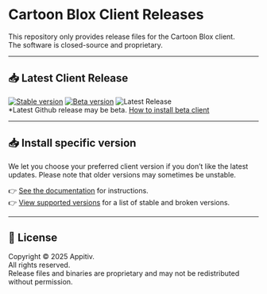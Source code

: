 # Cartoon Blox Client Releases

This repository only provides release files for the Cartoon Blox client.  
The software is closed-source and proprietary.  

---

## 📥 Latest Client Release

[![Stable version](https://img.shields.io/badge/dynamic/json?color=green&style=for-the-badge&prefix=v&label=Stable%20Version&query=$.version&url=https://raw.githubusercontent.com/Sowat-Official/releases/main/clientVersion.json)](https://github.com/Sowat-Official/releases/raw/main/clientVersion.json)
[![Beta version](https://img.shields.io/badge/dynamic/json?color=green&style=for-the-badge&prefix=v&label=Beta%20Version&query=$.betaVersion&url=https://raw.githubusercontent.com/Sowat-Official/releases/main/clientVersion.json)](https://github.com/Sowat-Official/releases/raw/main/clientVersion.json)
![Latest Release](https://img.shields.io/github/v/release/Sowat-Official/releases?logo=github&color=yellow&include_prereleases&style=for-the-badge&label=Latest%20release)
<br>
*Latest Github release may be beta.
[How to install beta client](https://docs.cartoonblox.com/docs/extra/betaClient)

---

## 📥 Install specific version

We let you choose your preferred client version if you don’t like the latest updates. Please note that older versions may sometimes be unstable.  

👉 [See the documentation](./docs/choose-client-version.md) for instructions.  
👉 [View supported versions](./supported-versions.md) for a list of stable and broken versions.

---

## 📜 License

Copyright © 2025 Appitiv.  
All rights reserved.  
Release files and binaries are proprietary and may not be redistributed without permission.
